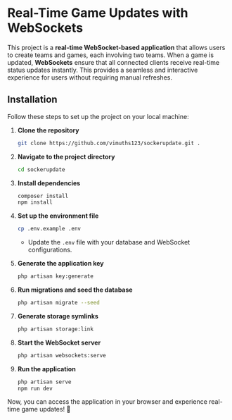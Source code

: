 # Real-Time Game Updates with WebSockets  

This project is a **real-time WebSocket-based application** that allows users to create teams and games, each involving two teams. When a game is updated, **WebSockets** ensure that all connected clients receive real-time status updates instantly. This provides a seamless and interactive experience for users without requiring manual refreshes.  

## Installation  

Follow these steps to set up the project on your local machine:  

1. **Clone the repository**  
   ```sh
   git clone https://github.com/vimuths123/sockerupdate.git .
   ```  

2. **Navigate to the project directory**  
   ```sh
   cd sockerupdate
   ```  

3. **Install dependencies**  
   ```sh
   composer install
   npm install
   ```  

4. **Set up the environment file**  
   ```sh
   cp .env.example .env
   ```  
   - Update the `.env` file with your database and WebSocket configurations.  

5. **Generate the application key**  
   ```sh
   php artisan key:generate
   ```

6. **Run migrations and seed the database**  
   ```sh
   php artisan migrate --seed
   ```
   
7. **Generate storage symlinks**  
   ```sh
   php artisan storage:link
   ```

8. **Start the WebSocket server**  
   ```sh
   php artisan websockets:serve
   ```  

9. **Run the application**  
   ```sh
   php artisan serve
   npm run dev
   ```  

Now, you can access the application in your browser and experience real-time game updates! 🚀  
